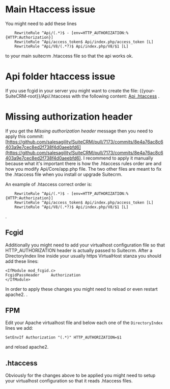 # Main Htaccess issue

You might need to add these lines
```
    RewriteRule ^Api/(.*)$ - [env=HTTP_AUTHORIZATION:%{HTTP:Authorization}]
    RewriteRule ^Api/access_token$ Api/index.php/access_token [L]
    RewriteRule ^Api/V8/(.*?)$ Api/index.php/V8/$1 [L]
```
to your main suitecrm .htaccess file so that the api works ok.

# Api folder htaccess issue

If you use fcgid in your server you might want to create the file:
{{your-SuiteCRM-root}}/Api/.htaccess
with the following content:
[Api .htaccess](../php/api_htaccess)
.

# Missing authorization header

If you get the *Missing authorization header* message then you need to apply this commit: [https://github.com/salesagility/SuiteCRM/pull/7173/commits/8e4a76ac8c6403a9e7cec8ed2f738f4d0aeebfd6](https://github.com/salesagility/SuiteCRM/pull/7173/commits/8e4a76ac8c6403a9e7cec8ed2f738f4d0aeebfd6). I recommend to apply it manually because what it's important there is how the .htaccess rules order are and how you modify Api/Core/app.php file. The two other files are meant to fix the .htaccess file when you install or upgrade Suitecrm.

An example of .htaccess correct order is:
```
    RewriteRule ^Api/(.*)$ - [env=HTTP_AUTHORIZATION:%{HTTP:Authorization}]
    RewriteRule ^Api/access_token$ Api/index.php/access_token [L]
    RewriteRule ^Api/V8/(.*?)$ Api/index.php/V8/$1 [L]
```
.

## Fcgid

Additionally you might need to add your virtualhost configuration file so that HTTP_AUTHORIZATION header is actually passed to Suitecrm. After a DirectoryIndex line inside your usually https VirtualHost stanza you should add these lines:
```
<IfModule mod_fcgid.c>
FcgidPassHeader     Authorization
</IfModule>
```

In order to apply these changes you might need to reload or even restart apache2.
.

## FPM

Edit your Apache virtualhost file and below each one of the `DirectoryIndex` lines we add:

```
SetEnvIf Authorization "(.*)" HTTP_AUTHORIZATION=$1
```

and reload apache2.

## .htaccess

Obviously for the changes above to be applied you might need to setup your virtualhost configuration so that it reads .htaccess files.
